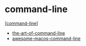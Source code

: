 # command-line

[[command-line]]

- [the-art-of-command-line](https://github.com/jlevy/the-art-of-command-line/blob/master/README-zh.md)
- [awesome-macos-command-line](https://github.com/herrbischoff/awesome-macos-command-line#visual-studio-code)

[//begin]: # "Autogenerated link references for markdown compatibility"
[command-line]: command-line "command-line"
[//end]: # "Autogenerated link references"
